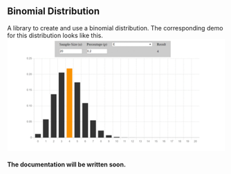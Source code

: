 ## Binomial Distribution
A library to create and use a binomial distribution.
The corresponding demo for this distribution looks like this.
![Binomial-Distribution](/doc/media/distribution_illustration/binomial_distribution.gif)
#### The documentation will be written soon.